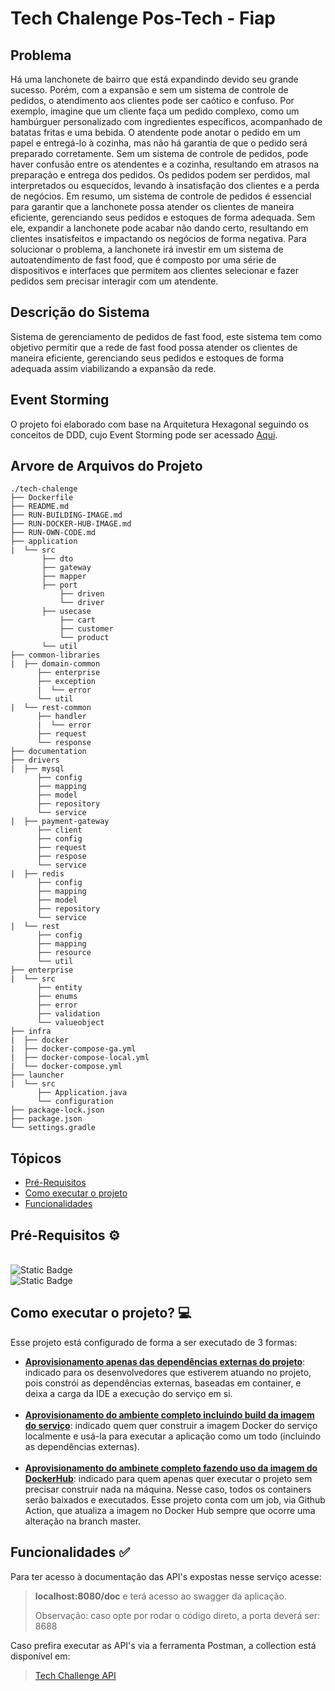 # Tech Chalenge Pos-Tech - Fiap

## Problema
Há uma lanchonete de bairro que está expandindo devido seu grande sucesso. Porém, com a expansão e sem um sistema de controle de pedidos, o atendimento aos clientes pode ser caótico e confuso. Por exemplo, imagine que um cliente faça um pedido complexo, como um hambúrguer personalizado com ingredientes específicos, acompanhado de batatas fritas e uma bebida. O atendente pode anotar o pedido em um papel e entregá-lo à cozinha, mas não há garantia de que o pedido será preparado corretamente. Sem um sistema de controle de pedidos, pode haver confusão entre os atendentes e a cozinha, resultando em atrasos na preparação e entrega dos pedidos. Os pedidos podem ser perdidos, mal interpretados ou esquecidos, levando à insatisfação dos clientes e a perda de negócios. Em resumo, um sistema de controle de pedidos é essencial para garantir que a lanchonete possa atender os clientes de maneira eficiente, gerenciando seus pedidos e estoques de forma adequada. Sem ele, expandir a lanchonete pode acabar não dando certo, resultando em clientes insatisfeitos e impactando os negócios de forma negativa. Para solucionar o problema, a lanchonete irá investir em um sistema de autoatendimento de fast food, que é composto por uma série de dispositivos e interfaces que permitem aos clientes selecionar e fazer pedidos sem precisar interagir com um atendente.

## Descrição do Sistema
Sistema de gerenciamento de pedidos de fast food, este sistema tem como objetivo permitir que a rede de fast food possa atender os clientes de maneira eficiente, gerenciando seus pedidos e estoques de forma adequada assim viabilizando a expansão da rede. 

## Event Storming

O projeto foi elaborado com base na Arquitetura Hexagonal seguindo os conceitos de DDD, cujo Event Storming pode ser acessado [Aqui](https://miro.com/app/board/uXjVM5IDnUo=/?share_link_id=798761038531).

## Arvore de Arquivos do Projeto
```
./tech-chalenge
├── Dockerfile
├── README.md
├── RUN-BUILDING-IMAGE.md
├── RUN-DOCKER-HUB-IMAGE.md
├── RUN-OWN-CODE.md
├── application
|  └── src
       ├── dto
       ├── gateway
       ├── mapper
       ├── port
           ├── driven
           └── driver
       ├── usecase
           ├── cart
           ├── customer
           └── product
       └── util
├── common-libraries
|  ├── domain-common
      ├── enterprise
      ├── exception
      |  └── error
      └── util
|  └── rest-common
      ├── handler
      |  └── error
      ├── request
      └── response
├── documentation
├── drivers
|  ├── mysql
      ├── config
      ├── mapping
      ├── model
      ├── repository
      └── service
|  ├── payment-gateway
      ├── client
      ├── config
      ├── request
      ├── respose
      └── service
|  ├── redis
      ├── config
      ├── mapping
      ├── model
      ├── repository
      └── service
|  └── rest
      ├── config
      ├── mapping
      ├── resource
      └── util
├── enterprise
|  └── src
      ├── entity
      ├── enums
      ├── error
      ├── validation
      └── valueobject
├── infra
|  ├── docker
|  ├── docker-compose-ga.yml
|  ├── docker-compose-local.yml
|  └── docker-compose.yml
├── launcher
|  └── src
      ├── Application.java
      └── configuration
├── package-lock.json
├── package.json
└── settings.gradle
```
## Tópicos

- [Pré-Requisitos](#pré-requisitos-)
- [Como executar o projeto](#como-executar-o-projeto-)
- [Funcionalidades](#funcionalidades-)

## Pré-Requisitos ⚙️

<br>![Static Badge](https://img.shields.io/badge/java-v17.0.0-blue)
<br>![Static Badge](https://img.shields.io/badge/docker-latest-blue)

## Como executar o projeto? 💻

Esse projeto está configurado de forma a ser executado de 3 formas:

- **[Aprovisionamento apenas das dependências externas do projeto](RUN-OWN-CODE.md)**: indicado para os desenvolvedores 
que estiverem atuando no projeto, pois constrói as dependências externas, baseadas em container, e deixa a carga da IDE 
a execução do serviço em si.
<br><br>
- **[Aprovisionamento do ambiente completo incluindo build da imagem do serviço](RUN-BUILDING-IMAGE.md)**: indicado quem
 quer construir a imagem Docker do serviço localmente e usá-la para executar a aplicação como um todo (incluindo as dependências externas).
<br><br>
- **[Aprovisionamento do ambinete completo fazendo uso da imagem do DockerHub](RUN-DOCKER-HUB-IMAGE.md)**: indicado para
 quem apenas quer executar o projeto sem precisar construir nada na máquina. Nesse caso, todos os containers serão 
baixados e executados. Esse projeto conta com um job, via Github Action, que atualiza a imagem no Docker Hub sempre que 
ocorre uma alteração na branch master.

  
## Funcionalidades ✅

Para ter acesso à documentação das API's expostas nesse serviço acesse:

> **localhost:8080/doc** e terá acesso ao swagger da aplicação.
> 
> Observação: caso opte por rodar o código direto, a porta deverá ser: 8688

Caso prefira executar as API's via a ferramenta Postman, a collection está disponível em:

> [Tech Challenge API](./documentation/Tech%20Challenge%20API.postman_collection.json)